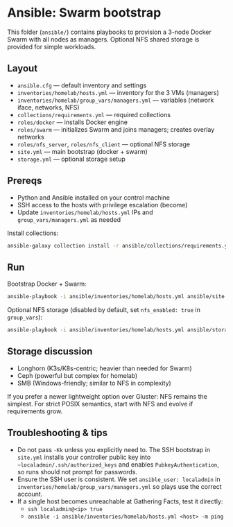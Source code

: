 # Ansible: Swarm bootstrap

This folder (`ansible/`) contains playbooks to provision a 3-node Docker Swarm with all nodes as managers. Optional NFS shared storage is provided for simple workloads.

## Layout

- `ansible.cfg` — default inventory and settings
- `inventories/homelab/hosts.yml` — inventory for the 3 VMs (managers)
- `inventories/homelab/group_vars/managers.yml` — variables (network iface, networks, NFS)
- `collections/requirements.yml` — required collections
- `roles/docker` — installs Docker engine
- `roles/swarm` — initializes Swarm and joins managers; creates overlay networks
- `roles/nfs_server`, `roles/nfs_client` — optional NFS storage
- `site.yml` — main bootstrap (docker + swarm)
- `storage.yml` — optional storage setup

## Prereqs

- Python and Ansible installed on your control machine
- SSH access to the hosts with privilege escalation (become)
- Update `inventories/homelab/hosts.yml` IPs and `group_vars/managers.yml` as needed

Install collections:

```zsh
ansible-galaxy collection install -r ansible/collections/requirements.yml
```

## Run

Bootstrap Docker + Swarm:

```zsh
ansible-playbook -i ansible/inventories/homelab/hosts.yml ansible/site.yml
```

Optional NFS storage (disabled by default, set `nfs_enabled: true` in `group_vars`):

```zsh
ansible-playbook -i ansible/inventories/homelab/hosts.yml ansible/storage.yml
```

## Storage discussion

  - Longhorn (K3s/K8s-centric; heavier than needed for Swarm)
  - Ceph (powerful but complex for homelab)
  - SMB (Windows-friendly; similar to NFS in complexity)

If you prefer a newer lightweight option over Gluster: NFS remains the simplest. For strict POSIX semantics, start with NFS and evolve if requirements grow.

## Troubleshooting & tips

- Do not pass `-Kk` unless you explicitly need to. The SSH bootstrap in `site.yml` installs your controller public key into `~localadmin/.ssh/authorized_keys` and enables `PubkeyAuthentication`, so runs should not prompt for passwords.
- Ensure the SSH user is consistent. We set `ansible_user: localadmin` in `inventories/homelab/group_vars/managers.yml` so plays use the correct account.
- If a single host becomes unreachable at Gathering Facts, test it directly:
  - `ssh localadmin@<ip> true`
  - `ansible -i ansible/inventories/homelab/hosts.yml <host> -m ping`
  
